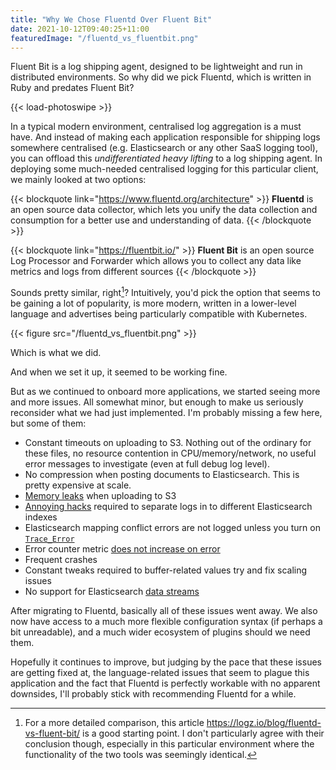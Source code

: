 ```yaml
---
title: "Why We Chose Fluentd Over Fluent Bit"
date: 2021-10-12T09:40:25+11:00
featuredImage: "/fluentd_vs_fluentbit.png"
---
```


Fluent Bit is a log shipping agent, designed to be lightweight and run in distributed environments. So why did we pick Fluentd, which is written in Ruby and predates Fluent Bit?

<!--more-->

{{< load-photoswipe >}}

In a typical modern environment, centralised log aggregation is a must have. And instead of making each application responsible for shipping logs somewhere centralised (e.g. Elasticsearch or any other SaaS logging tool), you can offload this _undifferentiated heavy lifting_ to a log shipping agent. In deploying some much-needed centralised logging for this particular client, we mainly looked at two options:

{{< blockquote link="https://www.fluentd.org/architecture" >}}
**Fluentd** is an open source data collector, which lets you unify the data collection and consumption for a better use and understanding of data.
{{< /blockquote >}}

{{< blockquote link="https://fluentbit.io/" >}}
**Fluent Bit** is an open source Log Processor and Forwarder which allows you to collect any data like metrics and logs from different sources
{{< /blockquote >}}

Sounds pretty similar, right[^1]? Intuitively, you'd pick the option that seems to be gaining a lot of popularity, is more modern, written in a lower-level language and advertises being particularly compatible with Kubernetes.

{{< figure src="/fluentd_vs_fluentbit.png" >}}

Which is what we did.

And when we set it up, it seemed to be working fine.

But as we continued to onboard more applications, we started seeing more and more issues. All somewhat minor, but enough to make us seriously reconsider what we had just implemented. I'm probably missing a few here, but some of them:

  * Constant timeouts on uploading to S3. Nothing out of the ordinary for these files, no resource contention in CPU/memory/network, no useful error messages to investigate (even at full debug log level).
  * No compression when posting documents to Elasticsearch. This is pretty expensive at scale.
  * [Memory leaks](https://github.com/fluent/fluent-bit/issues/3204) when uploading to S3
  * [Annoying hacks](https://github.com/fluent/fluent-bit/issues/1775) required to separate logs in to different Elasticsearch indexes
  * Elasticsearch mapping conflict errors are not logged unless you turn on [`Trace_Error`](https://github.com/fluent/fluent-bit/issues/1942#issuecomment-727109055)
  * Error counter metric [does not increase on error](https://github.com/fluent/fluent-bit/issues/1935)
  * Frequent crashes
  * Constant tweaks required to buffer-related values try and fix scaling issues
  * No support for Elasticsearch [data streams](https://github.com/uken/fluent-plugin-elasticsearch#configuration---elasticsearch-output-data-stream)

After migrating to Fluentd, basically all of these issues went away. We also now have access to a much more flexible configuration syntax (if perhaps a bit unreadable), and a much wider ecosystem of plugins should we need them.

Hopefully it continues to improve, but judging by the pace that these issues are getting fixed at, the language-related issues that seem to plague this application and the fact that Fluentd is perfectly workable with no apparent downsides, I'll probably stick with recommending Fluentd for a while.

[^1]: For a more detailed comparison, this article https://logz.io/blog/fluentd-vs-fluent-bit/ is a good starting point. I don't particularly agree with their conclusion though, especially in this particular environment where the functionality of the two tools was seemingly identical.
